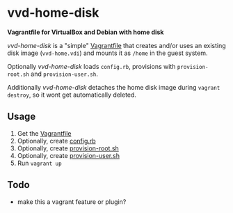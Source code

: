 # vvd-home-disk
**Vagrantfile for VirtualBox and Debian with home disk**

*vvd-home-disk* is a "simple" [Vagrantfile](https://docs.vagrantup.com/v2/vagrantfile/) that creates and/or uses an existing disk image (`vvd-home.vdi`) and mounts it as `/home` in the guest system.

Optionally *vvd-home-disk* loads `config.rb`, provisions with `provision-root.sh` and `provision-user.sh`.

Additionally *vvd-home-disk* detaches the home disk image during `vagrant destroy`, so it wont get automatically deleted.

## Usage

1. Get the [Vagrantfile](https://github.com/oskude/vvd-home-disk/blob/master/Vagrantfile)
1. Optionally, create [config.rb](https://github.com/oskude/vvd-home-disk/blob/master/config.rb)
1. Optionally, create [provision-root.sh](https://github.com/oskude/vvd-home-disk/blob/master/provision-root.sh)
1. Optionally, create [provision-user.sh](https://github.com/oskude/vvd-home-disk/blob/master/provision-user.sh)
1. Run `vagrant up`

## Todo

* make this a vagrant feature or plugin?

